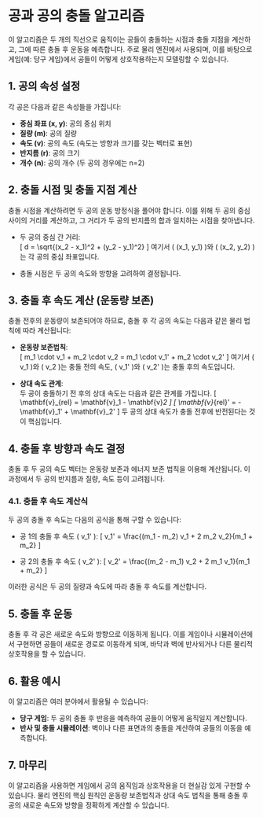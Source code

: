 # 공과 공의 충돌 알고리즘

이 알고리즘은 두 개의 직선으로 움직이는 공들이 충돌하는 시점과 충돌 지점을 계산하고, 그에 따른 충돌 후 운동을 예측합니다. 주로 물리 엔진에서 사용되며, 이를 바탕으로 게임(예: 당구 게임)에서 공들이 어떻게 상호작용하는지 모델링할 수 있습니다.

## 1. 공의 속성 설정

각 공은 다음과 같은 속성들을 가집니다:

- **중심 좌표 (x, y)**: 공의 중심 위치
- **질량 (m)**: 공의 질량
- **속도 (v)**: 공의 속도 (속도는 방향과 크기를 갖는 벡터로 표현)
- **반지름 (r)**: 공의 크기
- **개수 (n)**: 공의 개수 (두 공의 경우에는 n=2)

## 2. 충돌 시점 및 충돌 지점 계산

충돌 시점을 계산하려면 두 공의 운동 방정식을 풀어야 합니다. 이를 위해 두 공의 중심 사이의 거리를 계산하고, 그 거리가 두 공의 반지름의 합과 일치하는 시점을 찾아냅니다.

- 두 공의 중심 간 거리:  
  \[
  d = \sqrt{(x_2 - x_1)^2 + (y_2 - y_1)^2}
  \]
  여기서 \( (x_1, y_1) \)와 \( (x_2, y_2) \)는 각 공의 중심 좌표입니다.

- 충돌 시점은 두 공의 속도와 방향을 고려하여 결정됩니다.

## 3. 충돌 후 속도 계산 (운동량 보존)

충돌 전후의 운동량이 보존되어야 하므로, 충돌 후 각 공의 속도는 다음과 같은 물리 법칙에 따라 계산됩니다:

- **운동량 보존법칙**:  
  \[
  m_1 \cdot v_1 + m_2 \cdot v_2 = m_1 \cdot v_1' + m_2 \cdot v_2'
  \]
  여기서 \( v_1 \)와 \( v_2 \)는 충돌 전의 속도, \( v_1' \)와 \( v_2' \)는 충돌 후의 속도입니다.

- **상대 속도 관계**:  
  두 공이 충돌하기 전 후의 상대 속도는 다음과 같은 관계를 가집니다.
  \[
  \mathbf{v}_{rel} = \mathbf{v}_1 - \mathbf{v}_2
  \]
  \[
  \mathbf{v}_{rel}' = - \mathbf{v}_1' + \mathbf{v}_2'
  \]
  두 공의 상대 속도가 충돌 전후에 반전된다는 것이 핵심입니다.

## 4. 충돌 후 방향과 속도 결정

충돌 후 두 공의 속도 벡터는 운동량 보존과 에너지 보존 법칙을 이용해 계산됩니다. 이 과정에서 두 공의 반지름과 질량, 속도 등이 고려됩니다.

### 4.1. 충돌 후 속도 계산식

두 공의 충돌 후 속도는 다음의 공식을 통해 구할 수 있습니다:

- 공 1의 충돌 후 속도 \( v_1' \):
  \[
  v_1' = \frac{(m_1 - m_2) v_1 + 2 m_2 v_2}{m_1 + m_2}
  \]

- 공 2의 충돌 후 속도 \( v_2' \):
  \[
  v_2' = \frac{(m_2 - m_1) v_2 + 2 m_1 v_1}{m_1 + m_2}
  \]

이러한 공식은 두 공의 질량과 속도에 따라 충돌 후 속도를 계산합니다.

## 5. 충돌 후 운동

충돌 후 각 공은 새로운 속도와 방향으로 이동하게 됩니다. 이를 게임이나 시뮬레이션에서 구현하면 공들이 새로운 경로로 이동하게 되며, 바닥과 벽에 반사되거나 다른 물리적 상호작용을 할 수 있습니다.

## 6. 활용 예시

이 알고리즘은 여러 분야에서 활용될 수 있습니다:

- **당구 게임**: 두 공의 충돌 후 반응을 예측하여 공들이 어떻게 움직일지 계산합니다.
- **반사 및 충돌 시뮬레이션**: 벽이나 다른 표면과의 충돌을 계산하여 공들의 이동을 예측합니다.

## 7. 마무리

이 알고리즘을 사용하면 게임에서 공의 움직임과 상호작용을 더 현실감 있게 구현할 수 있습니다. 물리 엔진의 핵심 원칙인 운동량 보존법칙과 상대 속도 법칙을 통해 충돌 후 공의 새로운 속도와 방향을 정확하게 계산할 수 있습니다.
